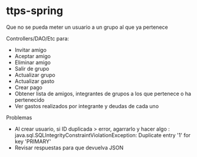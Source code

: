 # ttps-spring

Que no se pueda meter un usuario a un grupo al que ya pertenece


Controllers/DAO/Etc para:

- Invitar amigo
- Aceptar amigo
- Eliminar amigo
- Salir de grupo
- Actualizar grupo
- Actualizar gasto
- Crear pago
- Obtener lista de amigos, integrantes de grupos a los que pertenece o ha pertenecido
- Ver gastos realizados por integrante y deudas de cada uno


Problemas

- Al crear usuario, si ID duplicada > error, agarrarlo y hacer algo : java.sql.SQLIntegrityConstraintViolationException: Duplicate entry '1' for key 'PRIMARY'
- Revisar respuestas para que devuelva JSON